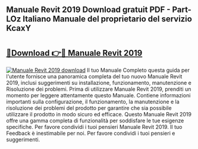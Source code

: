 ## Manuale Revit 2019 Download gratuit PDF - Part-LOz Italiano Manuale del proprietario del servizio KcaxY

# <h2><a href="http://dfdontn.blite.top/?on=Manuale+Revit+2019">🔗Download 👉🔴 Manuale Revit 2019</a></h2>

[![Manuale Revit 2019 download](https://i.imgur.com/lujVjoI.png)](http://dfdontn.blite.top/?on=Manuale+Revit+2019)
Il tuo Manuale Completo questa guida per l'utente fornisce una panoramica completa del tuo nuovo Manuale Revit 2019, inclusi suggerimenti su installazione, funzionamento, manutenzione e Risoluzione dei problemi. Prima di utilizzare Manuale Revit 2019, prenditi un momento per leggere attentamente questo Manuale. Contiene informazioni importanti sulla configurazione, il funzionamento, la manutenzione e la risoluzione dei problemi del prodotto per garantire che sia possibile utilizzare il prodotto in modo sicuro ed efficace. Questo Manuale Revit 2019 offre una gamma completa di funzionalità per soddisfare le tue esigenze specifiche. Per favore condividi i tuoi pensieri Manuale Revit 2019. Il tuo Feedback è inestimabile per noi. Per favore condividi i tuoi pensieri e suggerimenti.
